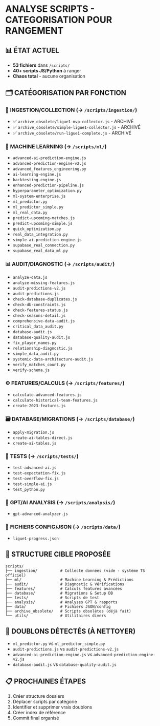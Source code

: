 # ANALYSE SCRIPTS - CATEGORISATION POUR RANGEMENT

## 📊 ÉTAT ACTUEL
- **53 fichiers** dans `/scripts/`  
- **40+ scripts JS/Python** à ranger
- **Chaos total** - aucune organisation

## 🗂️ CATÉGORISATION PAR FONCTION

### 📡 **INGESTION/COLLECTION** (→ `/scripts/ingestion/`)
- ✅ `archive_obsolete/ligue1-mvp-collector.js` - ARCHIVÉ
- ✅ `archive_obsolete/simple-ligue1-collector.js` - ARCHIVÉ  
- ✅ `archive_obsolete/run-ligue1-complete.js` - ARCHIVÉ

### 🧠 **MACHINE LEARNING** (→ `/scripts/ml/`)
- `advanced-ai-prediction-engine.js`
- `advanced-prediction-engine-v2.js` 
- `advanced_features_engineering.py`
- `ai-learning-engine.js`
- `backtesting-engine.js`
- `enhanced-prediction-pipeline.js`
- `hyperparameter_optimization.py`
- `ml-system-enterprise.js`
- `ml_predictor.py`
- `ml_predictor_simple.py`
- `ml_real_data.py`
- `predict-upcoming-matches.js`
- `predict-upcoming-simple.js`
- `quick_optimization.py`
- `real_data_integration.py`
- `simple-ai-prediction-engine.js`
- `supabase_real_connection.py`
- `supabase_real_data_ml.py`

### 📊 **AUDIT/DIAGNOSTIC** (→ `/scripts/audit/`)
- `analyze-data.js`
- `analyze-missing-features.js`
- `audit-predictions-v2.js`
- `audit-predictions.js` 
- `check-database-duplicates.js`
- `check-db-constraints.js`
- `check-features-status.js`
- `check-seasons-detail.js`
- `comprehensive-data-audit.js`
- `critical_data_audit.py`
- `database-audit.js`
- `database-quality-audit.js`
- `fix_player_names.py`
- `relationship-diagnostic.js`
- `simple_data_audit.py`
- `systemic-data-architecture-audit.js`
- `verify_matches_count.py`
- `verify-schema.js`

### ⚙️ **FEATURES/CALCULS** (→ `/scripts/features/`)
- `calculate-advanced-features.js`
- `calculate-historical-team-features.js`
- `create-2023-features.js`

### 🗃️ **DATABASE/MIGRATIONS** (→ `/scripts/database/`)
- `apply-migration.js`
- `create-ai-tables-direct.js`
- `create-ai-tables.js`

### 🧪 **TESTS** (→ `/scripts/tests/`)
- `test-advanced-ai.js`
- `test-expectation-fix.js`
- `test-overflow-fix.js`
- `test-simple-ai.js`
- `test_python.py`

### 🤖 **GPT/AI ANALYSIS** (→ `/scripts/analysis/`)
- `gpt-advanced-analyzer.js`

### 📄 **FICHIERS CONFIG/JSON** (→ `/scripts/data/`)
- `ligue1-progress.json`

## 🎯 STRUCTURE CIBLE PROPOSÉE
```
scripts/
├── ingestion/          # Collecte données (vide - système TS officiel)
├── ml/                 # Machine Learning & Prédictions  
├── audit/              # Diagnostic & Vérifications
├── features/           # Calculs features avancées
├── database/           # Migrations & Setup DB
├── tests/              # Scripts de test
├── analysis/           # Analyses GPT & rapports
├── data/               # Fichiers JSON/config
├── archive_obsolete/   # Scripts obsolètes (déjà fait)
└── utils/              # Utilitaires divers
```

## 🚨 DOUBLONS DÉTECTÉS (À NETTOYER)
- `ml_predictor.py` vs `ml_predictor_simple.py`
- `audit-predictions.js` vs `audit-predictions-v2.js`
- `advanced-ai-prediction-engine.js` vs `advanced-prediction-engine-v2.js`
- `database-audit.js` vs `database-quality-audit.js`

## 📋 PROCHAINES ÉTAPES
1. Créer structure dossiers
2. Déplacer scripts par catégorie
3. Identifier et supprimer vrais doublons
4. Créer index de référence
5. Commit final organisé